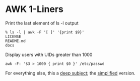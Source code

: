 # AWK 1-Liners

Print the last element of ls -l output

```shell
% ls -l | awk -F '[ ]' '{print $9}'
LICENSE
README.md
docs
```

Display users with UIDs greater than 1000

`awk -F: '$3 > 1000 { print $0 }' /etc/passwd`

For everything else, this a [deep subject]; the [simplified] version.

[deep subject]:https://www.gnu.org/software/gawk/manual
[simplified]:https://www.grymoire.com/Unix/Awk.html
